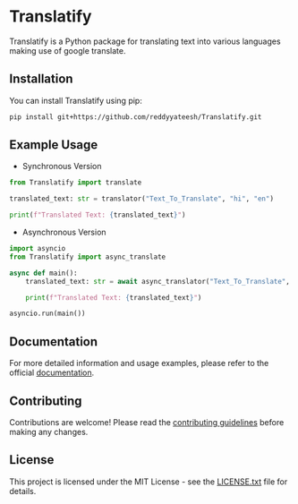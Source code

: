 # Translatify

Translatify is a Python package for translating text into various languages making use of google translate.

## Installation

You can install Translatify using pip:

```bash
pip install git+https://github.com/reddyyateesh/Translatify.git
```

## Example Usage
- Synchronous Version
```python
from Translatify import translate

translated_text: str = translator("Text_To_Translate", "hi", "en")

print(f"Translated Text: {translated_text}")
```

- Asynchronous Version
```python
import asyncio
from Translatify import async_translate

async def main():
    translated_text: str = await async_translator("Text_To_Translate", "hi", "en")

    print(f"Translated Text: {translated_text}")

asyncio.run(main())
```

## Documentation
For more detailed information and usage examples, please refer to the official [documentation](https://github.com/reddyyateesh/Translatify/blob/main/README.md).

## Contributing
Contributions are welcome! Please read the [contributing guidelines](#) before making any changes.

## License
This project is licensed under the MIT License - see the [LICENSE.txt](https://github.com/reddyyateesh/Translatify/blob/main/LICENSE) file for details.

